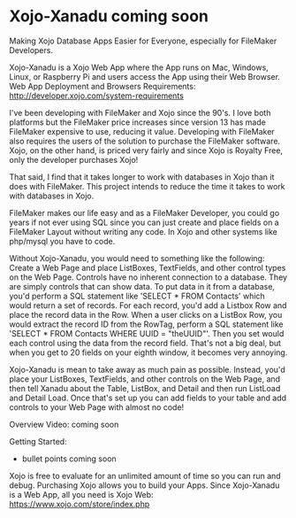 # Xojo-Xanadu coming soon

Making Xojo Database Apps Easier for Everyone, especially for FileMaker Developers.

Xojo-Xanadu is a Xojo Web App where the App runs on Mac, Windows, Linux, or Raspberry Pi and users access the App using their Web Browser. Web App Deployment and Browsers Requirements: http://developer.xojo.com/system-requirements

I've been developing with FileMaker and Xojo since the 90's. I love both platforms but the FileMaker price increases since version 13 has made FileMaker expensive to use, reducing it value. Developing with FileMaker also requires the users of the solution to purchase the FileMaker software. Xojo, on the other hand, is priced very fairly and since Xojo is Royalty Free, only the developer purchases Xojo!

That said, I find that it takes longer to work with databases in Xojo than it does with FileMaker. This project intends to reduce the time it takes to work with databases in Xojo. 

FileMaker makes our life easy and as a FileMaker Developer, you could go years if not ever using SQL since you can just create and place fields on a FileMaker Layout without writing any code. In Xojo and other systems like php/mysql you have to code. 

Without Xojo-Xanadu, you would need to something like the following: Create a Web Page and place ListBoxes, TextFields, and other control types on the Web Page. Controls have no inherent connection to a database. They are simply controls that can show data. To put data in it from a database, you'd perform a SQL statement like 'SELECT * FROM Contacts' which would return a set of records. For each record, you'd add a Listbox Row and place the record data in the Row. When a user clicks on a ListBox Row, you would extract the record ID from the RowTag, perform a SQL statement like 'SELECT * FROM Contacts WHERE UUID = "theUUID"'. Then you set would each control using the data from the record field. That's not a big deal, but when you get to 20 fields on your eighth window, it becomes very annoying.

Xojo-Xanadu is mean to take away as much pain as possible. Instead, you'd place your ListBoxes, TextFields, and other controls on the Web Page, and then tell Xanadu about the Table, ListBox, and Detail and then run ListLoad and Detail Load. Once that's set up you can add fields to your table and add controls to your Web Page with almost no code!

Overview Video: coming soon

Getting Started:
- bullet points coming soon

Xojo is free to evaluate for an unlimited amount of time so you can run and debug. Purchasing Xojo allows you to build your Apps. Since Xojo-Xanadu is a Web App, all you need is Xojo Web: https://www.xojo.com/store/index.php 